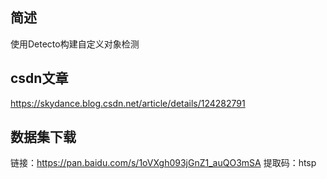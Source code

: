 ## 简述
使用Detecto构建自定义对象检测

## csdn文章
https://skydance.blog.csdn.net/article/details/124282791

## 数据集下载
链接：https://pan.baidu.com/s/1oVXgh093jGnZ1_auQO3mSA 
提取码：htsp